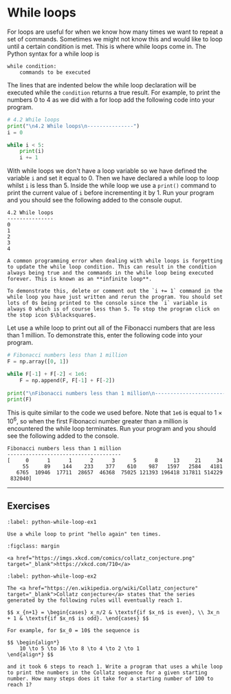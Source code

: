 # While loops

For loops are useful for when we know how many times we want to repeat a set of commands. Sometimes we might not know this and would like to loop until a certain condition is met. This is where while loops come in. The Python syntax for a while loop is

```text
while condition:
    commands to be executed
```

The lines that are indented below the while loop declaration will be executed while the `condition` returns a true result. For example, to print the numbers 0 to 4 as we did with a for loop add the following code into your program.

```python
# 4.2 While loops
print("\n4.2 While loops\n---------------")
i = 0

while i < 5:
    print(i)
    i += 1
```

With while loops we don't have a loop variable so we have defined the variable `i` and set it equal to 0. Then we have declared a while loop to loop whilst `i` is less than 5. Inside the while loop we use a `print()` command to print the current value of `i` before incrementing it by 1. Run your program and you should see the following added to the console ouput.

```text
4.2 While loops
---------------
0
1
2
3
4
```

```{warning}
A common programming error when dealing with while loops is forgetting to update the while loop condition. This can result in the condition always being true and the commands in the while loop being executed forever. This is known as an **infinite loop**. 

To demonstrate this, delete or comment out the `i += 1` command in the while loop you have just written and rerun the program. You should set lots of 0s being printed to the console since the `i` variable is always 0 which is of course less than 5. To stop the program click on the stop icon $\blacksquare$. 
```

Let use a while loop to print out all of the Fibonacci numbers that are less than 1 million. To demonstrate this, enter the following code into your program.

```python
# Fibonacci numbers less than 1 million
F = np.array([0, 1])

while F[-1] + F[-2] < 1e6:
    F = np.append(F, F[-1] + F[-2])
    
print("\nFibonacci numbers less than 1 million\n-------------------------------------")
print(F)
```

This is quite similar to the code we used before. Note that `1e6` is equal to $1 \times 10^6$, so when the first Fibonacci number greater than a million is encountered the while loop terminates. Run your program and you should see the following added to the console.

```text
Fibonacci numbers less than 1 million
-------------------------------------
[     0      1      1      2      3      5      8     13     21     34
     55     89    144    233    377    610    987   1597   2584   4181
   6765  10946  17711  28657  46368  75025 121393 196418 317811 514229
 832040]
```

---

## Exercises

```{exercise}
:label: python-while-loop-ex1

Use a while loop to print "hello again" ten times.
```

```{figure} https://imgs.xkcd.com/comics/collatz_conjecture.png
:figclass: margin

<a href="https://imgs.xkcd.com/comics/collatz_conjecture.png" target="_blank">https://xkcd.com/710</a>
```

```{exercise}
:label: python-while-loop-ex2

The <a href="https://en.wikipedia.org/wiki/Collatz_conjecture" target="_blank">Collatz conjecture</a> states that the series generated by the following rules will eventually reach 1.

$$ x_{n+1} = \begin{cases} x_n/2 & \textsf{if $x_n$ is even}, \\ 3x_n + 1 & \textsf{if $x_n$ is odd}. \end{cases} $$

For example, for $x_0 = 10$ the sequence is

$$ \begin{align*}
    10 \to 5 \to 16 \to 8 \to 4 \to 2 \to 1
\end{align*} $$

and it took 6 steps to reach 1. Write a program that uses a while loop to print the numbers in the Collatz sequence for a given starting number. How many steps does it take for a starting number of 100 to reach 1?
```
